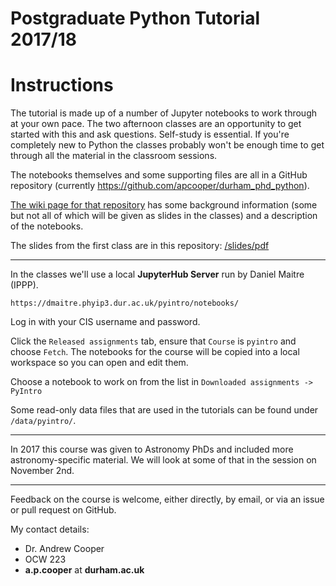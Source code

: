 # Postgraduate Python Tutorial 2017/18

# Instructions

The tutorial is made up of a number of Jupyter notebooks to work through at
your own pace. The two afternoon classes are an opportunity to get started with
this and ask questions. Self-study is essential. If you're completely new to
Python the classes probably won't be enough time to get through all the
material in the classroom sessions.

The notebooks themselves and some supporting files are all in a
GitHub repository (currently https://github.com/apcooper/durham_phd_python).

[The wiki page for that
repository](https://github.com/apcooper/durham_phd_python/wiki) has some
background information (some but not all of which will be given as slides in
the classes) and a description of the notebooks.

The slides from the first class are in this repository: 
[/slides/pdf](https://github.com/apcooper/durham_phd_python/blob/master/slides/pdf/presentation.pdf)

---

In the classes we'll use a local **JupyterHub Server** run by Daniel Maitre (IPPP).

`https://dmaitre.phyip3.dur.ac.uk/pyintro/notebooks/`

Log in with your CIS username and password.

Click the `Released assignments` tab, ensure that `Course` is `pyintro` and
choose `Fetch`. The notebooks for the course will be copied into a local
workspace so you can open and edit them.

Choose a notebook to work on from the list in `Downloaded assignments -> PyIntro`

Some read-only data files that are used in the tutorials can be found under `/data/pyintro/`.

----

In 2017 this course was given to Astronomy PhDs and included more
astronomy-specific material. We will look at some of that in the session on
November 2nd.

---

Feedback on the course is welcome, either directly, by email, or via an issue or pull request on GitHub.

My contact details:
* Dr. Andrew Cooper
* OCW 223
* **a.p.cooper** at **durham.ac.uk**


